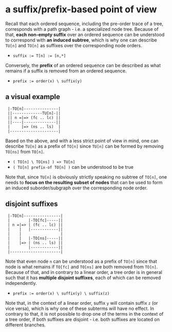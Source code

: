 
<!-- ======================================================================= -->
# a suffix/prefix-based point of view

Recall that each ordered sequence, including the pre-order trace of a tree,
corresponds with a path graph - i.e. a specialized node tree. Because of
that, **each non-empty suffix** over an ordered sequence can be understood
to correspond with **an induced subtree**, which is why one can describe
`TU[n]` and `TO[n]` as suffixes over the corresponding node orders.

* `suffix := T[n] := [n,*]`

Conversely, the **prefix** of an ordered sequence can be described as what
remains if a suffix is removed from an ordered sequence.

* `prefix := order(x) \ suffix(y)`

<!-- ======================================================================= -->
## a visual example

```
 |-TO[n]---------------|
 ||-------------TU[n]-||
 || n =|=> (fc .. lc) ||
 ||----|--------------||
 |     |=> (ns .. ls)  |
 |---------------------|
```

Based on the above, and with a less strict point of view in mind, one can
describe `TU[n]` as a prefix of `TO[n]` since `TU[n]` can be formed by
removing `TO[ns]` from `TO[n]`.

* `( TO[n] \ TO[ns] ) => TU[n]`
* `( TU[n] prefix-of TO[n] )` can be understood to be true

Note that, since `TU[n]` is obviously strictly speaking no subtree of `TO[n]`,
one needs to **focus on the resulting subset of nodes** that can be used to
form an induced suborder/subgraph over the corresponding node order.

<!-- ======================================================================= -->
## disjoint suffixes

```
 |-TO[n]----------------|
 |        |-TO[fc]-----||
 | n =|=> | (fc .. lc) ||
 |    |   |------------||
 |    |                 |
 |    |   |-TO[ns]-----||
 |    |=> | (ns .. ls) ||
 |        |------------||
 |----------------------|
```

Note that even node `n` can be understood as a prefix of `TO[n]` since that
node is what remains if `TO[fc]` and `TO[ns]` are both removed from `TO[n]`.
Because of that, and in contrary to a linear order, a tree order is in general
such that it has **multiple disjoint suffixes**, each of which can be removed
independently.

* `prefix := order(x) \ suffix(y) \ suffix(z)`

Note that, in the context of a linear order, suffix `y` will contain suffix
`z` (or vice versa), which is why one of these subterms will have no effect.
In contrary to that, it is not possible to drop one of the terms in the
context of a tree order, if both suffixes are disjoint - i.e. both suffixes
are located on different branches.
